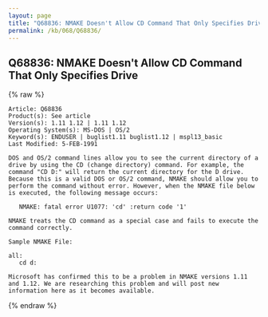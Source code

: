 ```yaml
---
layout: page
title: "Q68836: NMAKE Doesn't Allow CD Command That Only Specifies Drive"
permalink: /kb/068/Q68836/
---
```


## Q68836: NMAKE Doesn't Allow CD Command That Only Specifies Drive

{% raw %}

	Article: Q68836
	Product(s): See article
	Version(s): 1.11 1.12 | 1.11 1.12
	Operating System(s): MS-DOS | OS/2
	Keyword(s): ENDUSER | buglist1.11 buglist1.12 | mspl13_basic
	Last Modified: 5-FEB-1991
	
	DOS and OS/2 command lines allow you to see the current directory of a
	drive by using the CD (change directory) command. For example, the
	command "CD D:" will return the current directory for the D drive.
	Because this is a valid DOS or OS/2 command, NMAKE should allow you to
	perform the command without error. However, when the NMAKE file below
	is executed, the following message occurs:
	
	   NMAKE: fatal error U1077: 'cd' :return code '1'
	
	NMAKE treats the CD command as a special case and fails to execute the
	command correctly.
	
	Sample NMAKE File:
	
	all:
	   cd d:
	
	Microsoft has confirmed this to be a problem in NMAKE versions 1.11
	and 1.12. We are researching this problem and will post new
	information here as it becomes available.

{% endraw %}
